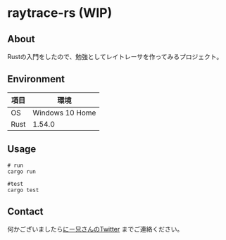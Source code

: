 # raytrace-rs (WIP)

## About

Rustの入門をしたので、勉強としてレイトレーサを作ってみるプロジェクト。

## Environment

|項目|環境|
|---|---|
|OS|Windows 10 Home|
|Rust|1.54.0|

## Usage

```shell
# run
cargo run

#test
cargo test
```

## Contact

何かございましたら[にー兄さんのTwitter](https://twitter.com/ninisan_drumath)
までご連絡ください。